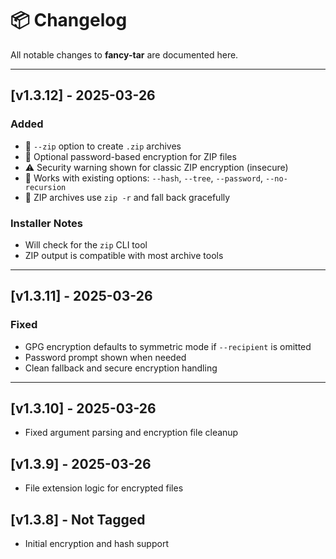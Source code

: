 # 📦 Changelog

All notable changes to **fancy-tar** are documented here.

---

## [v1.3.12] - 2025-03-26

### Added
- 📁 `--zip` option to create `.zip` archives
- 🔐 Optional password-based encryption for ZIP files
- ⚠️ Security warning shown for classic ZIP encryption (insecure)
- 🧠 Works with existing options: `--hash`, `--tree`, `--password`, `--no-recursion`
- 📂 ZIP archives use `zip -r` and fall back gracefully

### Installer Notes
- Will check for the `zip` CLI tool
- ZIP output is compatible with most archive tools

---

## [v1.3.11] - 2025-03-26

### Fixed
- GPG encryption defaults to symmetric mode if `--recipient` is omitted
- Password prompt shown when needed
- Clean fallback and secure encryption handling

---

## [v1.3.10] - 2025-03-26

- Fixed argument parsing and encryption file cleanup

## [v1.3.9] - 2025-03-26

- File extension logic for encrypted files

## [v1.3.8] - Not Tagged

- Initial encryption and hash support

